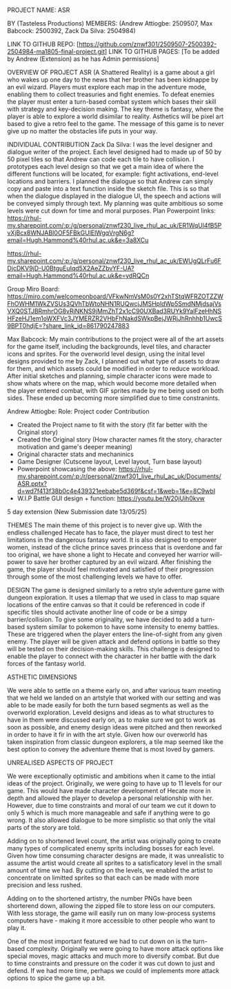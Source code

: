 

PROJECT NAME: ASR

BY (Tasteless Productions)
MEMBERS: (Andrew Attiogbe: 2509507, Max Babcock: 2500392, Zack Da Silva: 2504984) 

LINK TO GITHUB REPO: [https://github.com/znwf301/2509507-2500392-2504984-ma1805-final-project.git]
LINK TO GITHUB PAGES: [To be added by Andrew (Extension) as he has Admin permissions]

OVERVIEW OF PROJECT
ASR (A Shattered Reality) is a game about a girl who wakes up one day to the news that her brother has been kidnappe by an evil wizard. Players must explore each map in the adventure mode, enabling them to collect treasuries and fight enemies. To defeat enemies the player must enter a turn-based combat system which bases their skill with strategy and key-decision making. The key theme is fantasy, where the player is able to explore a world disimilar to reality. Asthetics will be pixel art based to give a retro feel to the game. The message of this game is to never give up no matter the obstacles life puts in your way.



INDIVIDUAL CONTRIBUTION
Zack Da Silva: I was the level designer and dialogue writer of the project. Each level designed had to made up of 50 by 50 pixel tiles so that Andrew can code each tile to have collision. I prototypes each level design so that we get a main idea of where the different functions will be located, for example: fight activations, end-level locations and barriers. I planned the dialogue so that Andrew can simply copy and paste into a text function inside the sketch file. This is so that when the dialogue displayed in the dialogue UI, the speech and actions will be conveyed simply through text. My planning was quite ambitious so some levels were cut down for time and moral purposes. 
Plan Powerpoint links: https://rhul-my.sharepoint.com/:p:/g/personal/znwf230_live_rhul_ac_uk/ER1WqUl4fB5PvXjBcx8WNJABI0OF5FBkGUlElWgqVrgN6g?email=Hugh.Hammond%40rhul.ac.uk&e=3a8XCu

https://rhul-my.sharepoint.com/:p:/g/personal/znwf230_live_rhul_ac_uk/EWUgQLrFu6FDjcDKV9jD-U0BtguEuIqd5X2AeZZbvYF-UA?email=Hugh.Hammond%40rhul.ac.uk&e=ydRQCn

Group Miro Board: https://miro.com/welcomeonboard/VFkwNmVsM0s0Y2xhTStqWFRZOTZZWFhOWHM1WkZVSUs3QVhTbWtoNHN1RUQwcjJMSHpldWp5SmdNMjdsajVsVXQ0STJBRmhrOG8vRjNKNS9jMmZhT2x1cC90UXBad3RUYk9YalFzeHhNSHFzeHJ1em1oWXFVc3JYMERZR2VHbFhNakdSWkpBejJWRjJhRnhhb1UwcS9BPT0hdjE=?share_link_id=861790247883

Max Babcock: My main contributions to the project were all of the art assets for the game itself, including the backgrounds, level tiles, and character icons and sprites. For the overworld level design, using the inital level designs provided to me by Zack, I planned out what type of assets to draw for them, and which assets could be modified in order to reduce workload. After initial sketches and planning, simple character icons were made to show whats where on the map, which would become more detailed when the player entered combat, with GIF sprites made by me being used on both sides. These ended up becoming more simplified due to time constranints. 

Andrew Attiogbe: 
Role: Project coder
Contribution
- Created the Project name to fit with the story (fit far better with the Original story)
- Created the Original story (How character names fit the story, character motivation and game's deeper meaning)
- Original character stats and mechaninics 
- Game Designer (Cutscene layout, Level layout, Turn base layout)
- Powerpoint showcasing the above: https://rhul-my.sharepoint.com/:p:/r/personal/znwf301_live_rhul_ac_uk/Documents/ASR.pptx?d=wd7f413f38b0c4e439321eebabe5d369f&csf=1&web=1&e=8C9wbI
- W.I.P Battle GUI design + function: https://youtu.be/W20jUih0kvw


5 day extension (New Submission date 13/05/25)


THEMES
The main theme of this project is to never give up. With the endless challenged Hecate has to face, the player must direct to test her limitations in the dangerous fantasy world. It is also designed to empower women, instead of the cliche prince saves princess that is overdone and far too original, we have shone a light to Hecate and conveyed her warrior will-power to save her brother captured by an evil wizard. After finishing the game, the player should feel motivated and satisfied of their progression through some of the most challenging levels we have to offer. 
 


DESIGN
The game is designed similarly to a retro style adventure game with dungeon exploration. It uses a tilemap that we used in class to map square locations of the entire canvas so that it could be referenced in code if specific tiles should activate another line of code or be a simpy barrier/collision. To give some originality, we have decided to add a turn-based system similar to pokemon to have some intensity to enemy battles. These are triggered when the player enters the line-of-sight from any given enemy. The player will be given attack and defend options in battle so they will be tested on their decision-making skills. This challenge is designed to enable the player to connect with the character in her battle with the dark forces of the fantasy world. 


ASTHETIC DIMENSIONS

We were able to settle on a theme early on, and after various team meeting that we held we landed on an artstyle that worked with our setting and was able to be made easily for both the turn based segments as well as the overworld exploration. Leveld designs and ideas as to what structures to have in them were discussed early on, as to make sure we got to work as soon as possible, and enemy design ideas were pitched and then reworked in order to have it fir in with the art style. Given how our overworld has taken inspiration from classic dungeon explorers, a tile map seemed like the best option to convey the adventure theme that is most loved by gamers. 







UNREALISED ASPECTS OF PROJECT

We were exceptionally optimistic and ambitions when it came to the intial ideas of the project. Originally, we were going to have up to 11 levels for our game. This would have made character development of Hecate more in depth and allowed the player to develop a personal relationship with her. However, due to time constraints and moral of our team we cut it down to only 5 which is much more manageable and safe if anything were to go wrong. It also allowed dialogue to be more simplistic so that only the vital parts of the story are told. 

Adding on to shortened level count, the artist was originally going to create many types of complicated enemy sprits including bosses for each level. Given how time consuming character designs are made, it was unrealistic to assume the artist would create all sprites to a satisficatory level in the small amount of time we had. By cutting on the levels, we enabled the artist to concentrate on limitted sprites so that each can be made with more precision and less rushed. 

Adding on to the shortened artistry, the number PNGs have been shorterend down, allowing the zipped file to store less on our computers. With less storage, the game will easily run on many low-process systems computers have - making it more accessible to other people who want to play it. 

One of the most important featured we had to cut down on is the turn-based complexity. Originally we were going to have more attack options like special moves, magic attacks and much more to diversify combat. But due to time constraints and pressure on the coder it was cut down to just and defend. If we had more time, perhaps we could of implements more attack options to spice the game up a bit. 




